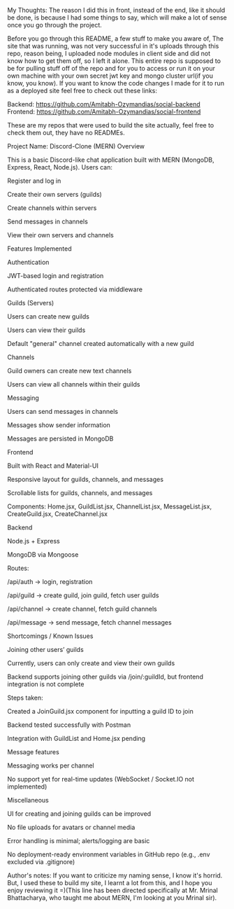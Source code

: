My Thoughts:
The reason I did this in front, instead of the end, like it should be done, is because I had some things to say, which will make a lot of sense once you go through the project.

Before you go through this README, a few stuff to make you aware of, The site that was running, was not very successful in it's uploads through this repo, reason being, I uploaded node modules in client side and did not know how to get them off, so I left it alone. This entire repo is supposed to be for pulling stuff off of the repo and for you to access or run it on your own machine with your own secret jwt key and mongo cluster url(if you know, you know). If you want to know the code changes I made for it to run as a deployed site feel free to check out these links:

Backend: https://github.com/Amitabh-Ozymandias/social-backend
Frontend: https://github.com/Amitabh-Ozymandias/social-frontend

These are my repos that were used to build the site actually, feel free to check them out, they have no READMEs.

Project Name: Discord-Clone (MERN)
Overview

This is a basic Discord-like chat application built with MERN (MongoDB, Express, React, Node.js). Users can:

Register and log in

Create their own servers (guilds)

Create channels within servers

Send messages in channels

View their own servers and channels

Features Implemented

Authentication

JWT-based login and registration

Authenticated routes protected via middleware

Guilds (Servers)

Users can create new guilds

Users can view their guilds

Default "general" channel created automatically with a new guild

Channels

Guild owners can create new text channels

Users can view all channels within their guilds

Messaging

Users can send messages in channels

Messages show sender information

Messages are persisted in MongoDB

Frontend

Built with React and Material-UI

Responsive layout for guilds, channels, and messages

Scrollable lists for guilds, channels, and messages

Components: Home.jsx, GuildList.jsx, ChannelList.jsx, MessageList.jsx, CreateGuild.jsx, CreateChannel.jsx

Backend

Node.js + Express

MongoDB via Mongoose

Routes:

/api/auth → login, registration

/api/guild → create guild, join guild, fetch user guilds

/api/channel → create channel, fetch guild channels

/api/message → send message, fetch channel messages

Shortcomings / Known Issues

Joining other users’ guilds

Currently, users can only create and view their own guilds

Backend supports joining other guilds via /join/:guildId, but frontend integration is not complete

Steps taken:

Created a JoinGuild.jsx component for inputting a guild ID to join

Backend tested successfully with Postman

Integration with GuildList and Home.jsx pending

Message features

Messaging works per channel

No support yet for real-time updates (WebSocket / Socket.IO not implemented)

Miscellaneous

UI for creating and joining guilds can be improved

No file uploads for avatars or channel media

Error handling is minimal; alerts/logging are basic

No deployment-ready environment variables in GitHub repo (e.g., .env excluded via .gitignore)

Author's notes:
If you want to criticize my naming sense, I know it's horrid. But, I used these to build my site, I learnt a lot from this, and I hope you enjoy reviewing it =)(This line has been directed specifically at Mr. Mrinal Bhattacharya, who taught me about MERN, I'm looking at you Mrinal sir).
